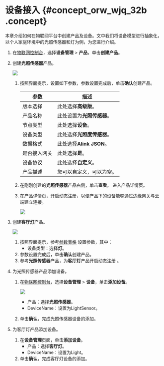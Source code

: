# 设备接入 {#concept_orw_wjq_32b .concept}

本章介绍如何在物联网平台中创建产品及设备。文中我们将设备模型进行抽象化，以个人家庭环境中的光照传感器和灯为例，为您进行介绍。

1.  在[物联网控制台](http://iot.console.aliyun.com/)，选择**设备管理** \> **产品**，单击**创建产品**。
2.  创建**光照传感器**产品。

    ![](http://static-aliyun-doc.oss-cn-hangzhou.aliyuncs.com/assets/img/15284/153908660810252_zh-CN.png)

    1.  按照界面提示，设置如下参数，参数设置完成后，单击**确认**创建产品。

        |参数|描述|
        |--|--|
        |版本选择|此处选择**高级版**。|
        |产品名称|此处设置为**光照传感器**。|
        |节点类型|此处选择**设备**。|
        |设备类型|此处选择**光照度传感器**。|
        |数据格式|此处选择**Alink JSON**。|
        |是否接入网关|此处选择**是**。|
        |设备协议|此处选择**自定义**。|
        |产品描述|您可以自定义，可以为空。|

    2.  在刚刚创建的**光照传感器**产品右侧，单击**查看**。 进入产品详情页。
    3.  在产品详情页，开启动态注册，以便产品下的设备能够通过边缘网关与云端建立连接。

        ![](http://static-aliyun-doc.oss-cn-hangzhou.aliyuncs.com/assets/img/15284/15390866088924_zh-CN.png)

3.  创建**客厅灯**产品。

    ![](http://static-aliyun-doc.oss-cn-hangzhou.aliyuncs.com/assets/img/15284/153908660810263_zh-CN.png)

    1.  按照界面提示，参考[参数表格](#) 设置参数，其中：
        -   设备类型：选择**灯**。
    2.  参数设置完成后，单击**确认**创建产品。
    3.  参考**光照传感器**产品，为**客厅灯**产品开启动态注册 。
4.  为光照传感器产品添加设备。
    1.  在[物联网控制台](http://iot.console.aliyun.com/)，选择**设备管理** \> **设备**，单击**添加设备**。

        ![](http://static-aliyun-doc.oss-cn-hangzhou.aliyuncs.com/assets/img/15284/15390866086831_zh-CN.png)

        -   产品：选择**光照传感器**。
        -   DeviceName：设置为LightSensor。
    2.  单击**确认**，完成光照传感器设备的添加。
5.  为客厅灯产品添加设备。
    1.  在**设备管理**页面，单击**添加设备**。
        -   产品：选择**客厅灯**。
        -   DeviceName：设置为Light。
    2.  单击**确认**，完成客厅灯设备的添加。


